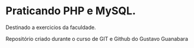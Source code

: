 # Praticando PHP e MySQL.
 Destinado a exercicios da faculdade.

 Repositório criado durante o curso de GIT e Github do Gustavo Guanabara
